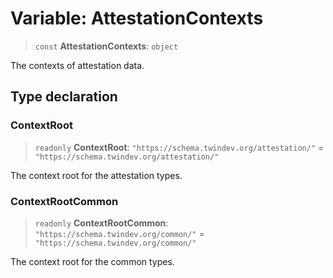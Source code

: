# Variable: AttestationContexts

> `const` **AttestationContexts**: `object`

The contexts of attestation data.

## Type declaration

### ContextRoot

> `readonly` **ContextRoot**: `"https://schema.twindev.org/attestation/"` = `"https://schema.twindev.org/attestation/"`

The context root for the attestation types.

### ContextRootCommon

> `readonly` **ContextRootCommon**: `"https://schema.twindev.org/common/"` = `"https://schema.twindev.org/common/"`

The context root for the common types.

